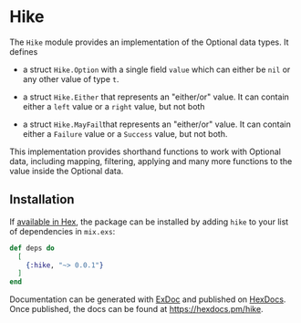 # Hike
The `Hike` module provides an implementation of the Optional data types.
It defines

* a struct `Hike.Option` with a single field `value` which can either be `nil`
  or any other value of type `t`.

* a struct `Hike.Either` that represents an "either/or" value.
  It can contain either a `left` value or a `right` value, but not both

* a struct `Hike.MayFail`that represents an "either/or" value.
  It can contain either a `Failure` value or a `Success` value, but not both.

This implementation provides shorthand functions to work with Optional data, including mapping, filtering, applying and many more functions to the value
inside the Optional data.

## Installation

If [available in Hex](https://hex.pm/docs/publish), the package can be installed
by adding `hike` to your list of dependencies in `mix.exs`:

```elixir
def deps do
  [
    {:hike, "~> 0.0.1"}
  ]
end
```

Documentation can be generated with [ExDoc](https://github.com/elixir-lang/ex_doc)
and published on [HexDocs](https://hexdocs.pm). Once published, the docs can
be found at <https://hexdocs.pm/hike>.


